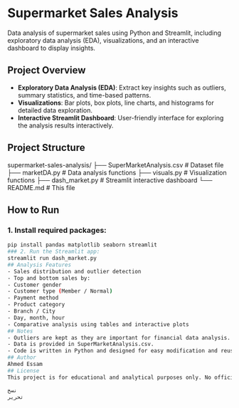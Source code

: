 # Supermarket Sales Analysis
Data analysis of supermarket sales using Python and Streamlit, including exploratory data analysis (EDA), visualizations, and an interactive dashboard to display insights.
##  Project Overview
- **Exploratory Data Analysis (EDA)**: Extract key insights such as outliers, summary statistics, and time-based patterns.
- **Visualizations**: Bar plots, box plots, line charts, and histograms for detailed data exploration.
- **Interactive Streamlit Dashboard**: User-friendly interface for exploring the analysis results interactively.
## Project Structure
supermarket-sales-analysis/
├── SuperMarketAnalysis.csv # Dataset file
├── marketDA.py # Data analysis functions
├── visuals.py # Visualization functions
├── dash_market.py # Streamlit interactive dashboard
└── README.md # This file
## How to Run
### 1. Install required packages:
```bash
pip install pandas matplotlib seaborn streamlit
### 2. Run the Streamlit app:
streamlit run dash_market.py
## Analysis Features
- Sales distribution and outlier detection
- Top and bottom sales by:
- Customer gender
- Customer type (Member / Normal)
- Payment method
- Product category
- Branch / City
- Day, month, hour
- Comparative analysis using tables and interactive plots
## Notes
- Outliers are kept as they are important for financial data analysis.
- Data is provided in SuperMarketAnalysis.csv.
- Code is written in Python and designed for easy modification and reuse.
## Author
Ahmed Essam
## License
This project is for educational and analytical purposes only. No official license attached.

نسخ
تحرير
